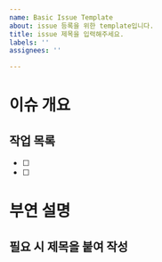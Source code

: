 ```yaml
---
name: Basic Issue Template
about: issue 등록을 위한 template입니다.
title: issue 제목을 입력해주세요.
labels: ''
assignees: ''

---
```


# 이슈 개요

<!-- 이슈의 주요 내용을 간략하게 설명해 주세요. -->

## 작업 목록

- [ ] 
- [ ] 

# 부연 설명

<!-- 원한다면 이슈 배경, 문제의 원인, 특정 논의나 결정 등에 대한 설명을 추가할 수 있습니다. -->

## 필요 시 제목을 붙여 작성
